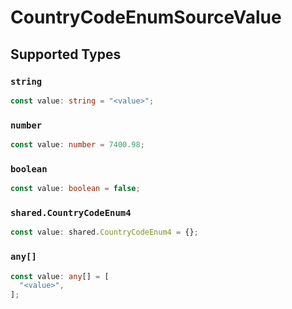 # CountryCodeEnumSourceValue


## Supported Types

### `string`

```typescript
const value: string = "<value>";
```

### `number`

```typescript
const value: number = 7400.98;
```

### `boolean`

```typescript
const value: boolean = false;
```

### `shared.CountryCodeEnum4`

```typescript
const value: shared.CountryCodeEnum4 = {};
```

### `any[]`

```typescript
const value: any[] = [
  "<value>",
];
```

